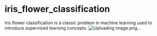 # iris_flower_classification
Iris flower classification is a classic problem in machine learning  used to introduce supervised learning concepts.
![Uploading image.png…]()

